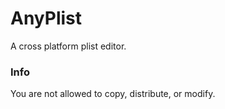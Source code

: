# AnyPlist

A cross platform plist editor. 

### Info
You are not allowed to copy, distribute, or modify.

